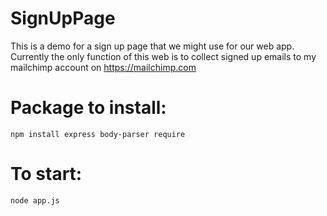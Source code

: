# SignUpPage

This is a demo for a sign up page that we might use for our web app.
Currently the only function of this web is to collect signed up emails to my mailchimp account on https://mailchimp.com

# Package to install:

```
npm install express body-parser require
```

# To start:

```
node app.js
```

